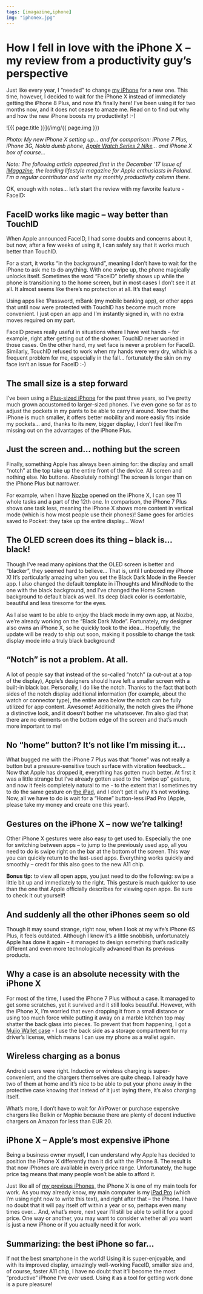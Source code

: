 ```yaml
---
tags: [imagazine,iphone]
img: "iphonex.jpg"
---
```


# How I fell in love with the iPhone X – my review from a productivity guy’s perspective

Just like every year, I “needed” to change [my iPhone][ip] for a new one. This time, however, I decided to wait for the iPhone X instead of immediately getting the iPhone 8 Plus, and now it’s finally here! I’ve been using it for two months now, and it does not cease to amaze me. Read on to find out why and how the new iPhone boosts my productivity! :-)

<!--More-->

![{{ page.title }}](/img/{{ page.img }})

*Photo: My new iPhone X setting up... and for comparison: iPhone 7 Plus, iPhone 3G, Nokia dumb phone, [Apple Watch Series 2 Nike](/AppleWatch)... and iPhone X box of course...*

*Note: The following article appeared first in the December '17 issue of [iMagazine][imagazine], the leading lifestyle magazine for Apple enthusiasts in Poland. I'm a regular contributor and write my monthly productivity column there.*

OK, enough with notes... let’s start the review with my favorite feature - FaceID:

## FaceID works like magic – way better than TouchID

When Apple announced FaceID, I had some doubts and concerns about it, but now, after a few weeks of using it, I can safely say that it works much better than TouchID.

For a start, it works “in the background”, meaning I don’t have to wait for the iPhone to ask me to do anything. With one swipe up, the phone magically unlocks itself. Sometimes the word “FaceID” briefly shows up while the phone is transitioning to the home screen, but in most cases I don’t see it at all. It almost seems like there’s no protection at all. It’s that easy!

Using apps like 1Password, mBank (my mobile banking app), or other apps that until now were protected with TouchID has become much more convenient. I just open an app and I’m instantly signed in, with no extra moves required on my part.

FaceID proves really useful in situations where I have wet hands – for example, right after getting out of the shower. TouchID never worked in those cases. On the other hand, my wet face is never a problem for FaceID. Similarly, TouchID refused to work when my hands were very dry, which is a frequent problem for me, especially in the fall... fortunately the skin on my face isn’t an issue for FaceID :-)

## The small size is a step forward

I’ve been using a [Plus-sized iPhone][ip] for the past three years, so I’ve pretty much grown accustomed to larger-sized phones. I’ve even gone so far as to adjust the pockets in my pants to be able to carry it around. Now that the iPhone is much smaller, it offers better mobility and more easily fits inside my pockets… and, thanks to its new, bigger display, I don’t feel like I’m missing out on the advantages of the iPhone Plus.

## Just the screen and… nothing but the screen

Finally, something Apple has always been aiming for: the display and small “notch” at the top take up the entire front of the device. All screen and nothing else. No buttons. Absolutely nothing! The screen is longer than on the iPhone Plus but narrower.

For example, when I have [Nozbe][n] opened on the iPhone X, I can see 11 whole tasks and a part of the 12th one. In comparison, the iPhone 7 Plus shows one task less, meaning the iPhone X shows more content in vertical mode (which is how most people use their phones)! Same goes for articles saved to Pocket: they take up the entire display… Wow!

## The OLED screen does its thing – black is... black!

Though I’ve read many opinions that the OLED screen is better and “blacker”, they seemed hard to believe… That is, until I unboxed my iPhone X! It’s particularly amazing when you set the Black Dark Mode in the Reeder app. I also changed the default template in iThoughts and MindNode to the one with the black background, and I’ve changed the Home Screen background to default black as well. Its deep black color is comfortable, beautiful and less tiresome for the eyes.

As I also want to be able to enjoy the black mode in my own app, at Nozbe, we’re already working on the “Black Dark Mode”. Fortunately, my designer also owns an iPhone X, so he quickly took to the idea... Hopefully, the update will be ready to ship out soon, making it possible to change the task display mode into a truly black background!

## “Notch” is not a problem. At all.

A lot of people say that instead of the so-called “notch” (a cut-out at a top of the display), Apple’s designers should have left a smaller screen with a built-in black bar. Personally, I do like the notch. Thanks to the fact that both sides of the notch display additional information (for example, about the watch or connector type), the entire area below the notch can be fully utilized for app content. Awesome! Additionally, the notch gives the iPhone a distinctive look, and it doesn’t bother me whatsoever. I’m also glad that there are no elements on the bottom edge of the screen and that’s much more important to me!

## No “home” button? It’s not like I’m missing it...

What bugged me with the iPhone 7 Plus was that “home” was not really a button but a pressure-sensitive touch surface with vibration feedback... Now that Apple has dropped it, everything has gotten much better. At first it was a little strange but I’ve already gotten used to the “swipe up” gesture, and now it feels completely natural to me - to the extent that I sometimes try to do the same gesture on [the iPad][ipad], and I don’t get it why it’s not working. Now, all we have to do is wait for a “Home” button-less iPad Pro (Apple, please take my money and create one this year!). 

## Gestures on the iPhone X – now we’re talking!

Other iPhone X gestures were also easy to get used to. Especially the one for switching between apps – to jump to the previously used app, all you need to do is swipe right on the bar at the bottom of the screen. This way you can quickly return to the last-used apps. Everything works quickly and smoothly – credit for this also goes to the new A11 chip.

**Bonus tip:** to view all open apps, you just need to do the following: swipe a little bit up and immediately to the right. This gesture is much quicker to use than the one that Apple officially describes for viewing open apps. Be sure to check it out yourself!

## And suddenly all the other iPhones seem so old 

Though it may sound strange, right now, when I look at my wife’s iPhone 6S Plus, it feels outdated. Although I know it’s a little snobbish, unfortunately Apple has done it again – it managed to design something that’s radically different and even more technologically advanced than its previous products.

## Why a case is an absolute necessity with the iPhone X

For most of the time, I used the iPhone 7 Plus without a case. It managed to get some scratches, yet it survived and it still looks beautiful. However, with the iPhone X, I’m worried that even dropping it from a small distance or using too much force while putting it away on a marble kitchen top may shatter the back glass into pieces. To prevent that from happening, I got a [Mujjo Wallet case](https://www.amazon.com/dp/B075NGVTTQ?tag=sliwinski-20) - I use the back side as a storage compartment for my driver’s license, which means I can use my phone as a wallet again.

## Wireless charging as a bonus

Android users were right. Inductive or wireless charging is super-convenient, and the chargers themselves are quite cheap. I already have two of them at home and it’s nice to be able to put your phone away in the protective case knowing that instead of it just laying there, it’s also charging itself.

What’s more, I don’t have to wait for AirPower or purchase expensive chargers like Belkin or Mophie because there are plenty of decent inductive chargers on Amazon for less than EUR 20.

## iPhone X – Apple’s most expensive iPhone 

Being a business owner myself, I can understand why Apple has decided to position the iPhone X differently than it did with the iPhone 8. The result is that now iPhones are available in every price range. Unfortunately, the huge price tag means that many people won’t be able to afford it.

Just like all of [my previous iPhones,][ip] the iPhone X is one of my main tools for work. As you may already know, my main computer is my [iPad Pro][ipad] (which I’m using right now to write this text), and right after that – the iPhone. I have no doubt that it will pay itself off within a year or so, perhaps even many times over... And, what’s more, next year I’ll still be able to sell it for a good price. One way or another, you may want to consider whether all you want is just a new iPhone or if you actually need it for work.

## Summarizing: the best iPhone so far... 

If not the best smartphone in the world! Using it is super-enjoyable, and with its improved display, amazingly well-working FaceID, smaller size and, of course, faster A11 chip, I have no doubt that it’ll become the most “productive” iPhone I’ve ever used. Using it as a tool for getting work done is a pure pleasure!

[imagazine]: https://imagazine.pl/
[tp]: /podcast/
[n]: https://nozbe.com/?a=mike
[ip]: /iphone/
[ipad]: /ipadonly/
